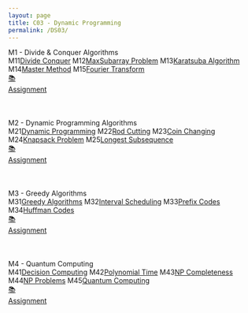 ```yaml
---
layout: page
title: C03 - Dynamic Programming
permalink: /DS03/
---
```


<div class="block" style="grid-template-columns: 1fr 1fr;">
  <div class="btn text"><div class="btn name">M1 - Divide & Conquer Algorithms</div>
    <div class="row" style="grid-template-columns: 2fr 1fr;">
      <div class="row" style="grid-template-columns: 1fr 5fr;">
        <a class="btn box2">M11</a><a href="/01-MSDS/DS03/M11/" class="btn box1">Divide Conquer</a>
        <a class="btn box2">M12</a><a href="/01-MSDS/DS03/M12/" class="btn box1">MaxSubarray Problem</a>
        <a class="btn box2">M13</a><a href="/01-MSDS/DS03/M13/" class="btn box1">Karatsuba Algorithm</a>
        <a class="btn box2">M14</a><a href="/01-MSDS/DS03/M14/" class="btn box1">Master Method</a>
        <a class="btn box2">M15</a><a href="/01-MSDS/DS03/M15/" class="btn box1">Fourier Transform</a>
        <a class="btn empty">&nbsp;</a><a class="btn empty"></a>
      </div>
      <div class="row" style="grid-template-columns: 1fr;">
        <a href="//" class="btn box2">📚<br>Assignment</a>
        <a class="btn empty">&nbsp;<br>&nbsp;</a>
        <a class="btn empty">&nbsp;<br>&nbsp;</a>
        <a class="btn empty">&nbsp;<br>&nbsp;</a>
      </div>
    </div>
  </div>
  <div class="btn text"><div class="btn name">M2 - Dynamic Programming Algorithms</div>
    <div class="row" style="grid-template-columns: 2fr 1fr;">
      <div class="row" style="grid-template-columns: 1fr 5fr;">
        <a class="btn box2">M21</a><a href="/01-MSDS/DS03/M21/" class="btn box1">Dynamic Programming</a>
        <a class="btn box2">M22</a><a href="/01-MSDS/DS03/M22/" class="btn box1">Rod Cutting</a>
        <a class="btn box2">M23</a><a href="/01-MSDS/DS03/M23/" class="btn box1">Coin Changing</a>
        <a class="btn box2">M24</a><a href="/01-MSDS/DS03/M24/" class="btn box1">Knapsack Problem</a>
        <a class="btn box2">M25</a><a href="/01-MSDS/DS03/M25/" class="btn box1">Longest Subsequence</a>
        <a class="btn empty">&nbsp;</a><a class="btn empty"></a>
      </div>
      <div class="row" style="grid-template-columns: 1fr;">
        <a href="//" class="btn box2">📚<br>Assignment</a>
        <a class="btn empty">&nbsp;<br>&nbsp;</a>
        <a class="btn empty">&nbsp;<br>&nbsp;</a>
        <a class="btn empty">&nbsp;<br>&nbsp;</a>
      </div>
    </div>
  </div>
</div>

<div class="block" style="grid-template-columns: 1fr 1fr;">
  <div class="btn text"><div class="btn name">M3 - Greedy Algorithms</div>
    <div class="row" style="grid-template-columns: 2fr 1fr;">
      <div class="row" style="grid-template-columns: 1fr 5fr;">
        <a class="btn box2">M31</a><a href="/01-MSDS/DS03/M31/" class="btn box1">Greedy Algorithms</a>
        <a class="btn box2">M32</a><a href="/01-MSDS/DS03/M32/" class="btn box1">Interval Scheduling</a>
        <a class="btn box2">M33</a><a href="/01-MSDS/DS03/M33/" class="btn box1">Prefix Codes</a>
        <a class="btn box2">M34</a><a href="/01-MSDS/DS03/M34/" class="btn box1">Huffman Codes</a>
        <a class="btn empty">&nbsp;</a><a class="btn empty"></a>
        <a class="btn empty">&nbsp;</a><a class="btn empty"></a>
      </div>
      <div class="row" style="grid-template-columns: 1fr;">
        <a href="//" class="btn box2">📚<br>Assignment</a>
        <a class="btn empty">&nbsp;<br>&nbsp;</a>
        <a class="btn empty">&nbsp;<br>&nbsp;</a>
        <a class="btn empty">&nbsp;<br>&nbsp;</a>
      </div>
    </div>
  </div>
  <div class="btn text"><div class="btn name">M4 - Quantum Computing</div>
    <div class="row" style="grid-template-columns: 2fr 1fr;">
      <div class="row" style="grid-template-columns: 1fr 5fr;">
        <a class="btn box2">M41</a><a href="/01-MSDS/DS03/M41/" class="btn box1">Decision Computing</a>
        <a class="btn box2">M42</a><a href="/01-MSDS/DS03/M42/" class="btn box1">Polynomial Time</a>
        <a class="btn box2">M43</a><a href="/01-MSDS/DS03/M43/" class="btn box1">NP Completeness</a>
        <a class="btn box2">M44</a><a href="/01-MSDS/DS03/M44/" class="btn box1">NP Problems</a>
        <a class="btn box2">M45</a><a href="/01-MSDS/DS03/M45/" class="btn box1">Quantum Computing</a>
        <a class="btn empty">&nbsp;</a><a class="btn empty"></a>
      </div>
      <div class="row" style="grid-template-columns: 1fr;">
        <a href="//" class="btn box2">📚<br>Assignment</a>
        <a class="btn empty">&nbsp;<br>&nbsp;</a>
        <a class="btn empty">&nbsp;<br>&nbsp;</a>
        <a class="btn empty">&nbsp;<br>&nbsp;</a>
      </div>
    </div>
  </div>
</div>
